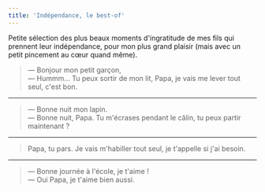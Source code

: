 ```yaml
---
title: 'Indépendance, le best-of'
---
```


Petite sélection des plus beaux moments d'ingratitude de mes fils qui prennent
leur indépendance, pour mon plus grand plaisir (mais avec un petit pincement au
cœur quand même).

<!-- more -->

> — Bonjour mon petit garçon,  
> — Hummm… Tu peux sortir de mon lit, Papa, je vais me lever tout seul, c'est
> bon.

---

> — Bonne nuit mon lapin.  
> — Bonne nuit, Papa. Tu m'écrases pendant le câlin, tu peux partir maintenant ?

---

> Papa, tu pars. Je vais m'habiller tout seul, je t'appelle si j'ai besoin.

---

> — Bonne journée à l'école, je t'aime !  
> — Oui Papa, je t'aime bien aussi.
